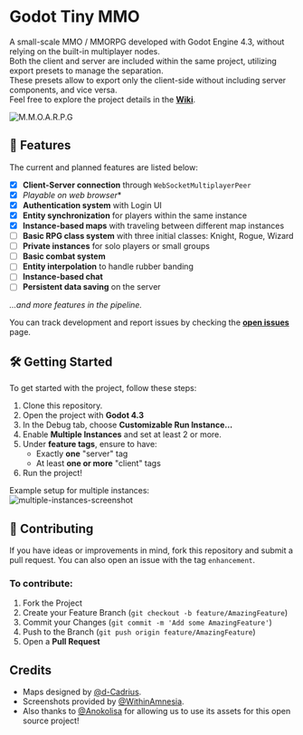# Godot Tiny MMO

A small-scale MMO / MMORPG developed with Godot Engine 4.3, without relying on the built-in multiplayer nodes.  
Both the client and server are included within the same project, utilizing export presets to manage the separation.  
These presets allow to export only the client-side without including server components, and vice versa.  
Feel free to explore the project details in the [**Wiki**](https://github.com/SlayHorizon/godot-tiny-mmo-demo/wiki).

![M.M.O.A.R.P.G](https://github.com/user-attachments/assets/8831d50b-7350-47b2-adbc-5d1cb3992301)

## 🚀 Features

The current and planned features are listed below:

- [X] **Client-Server connection** through `WebSocketMultiplayerPeer`
- [x] *Playable on web browser**
- [X] **Authentication system** with Login UI
- [X] **Entity synchronization** for players within the same instance
- [X] **Instance-based maps** with traveling between different map instances
- [ ] **Basic RPG class system** with three initial classes: Knight, Rogue, Wizard
- [ ] **Private instances** for solo players or small groups
- [ ] **Basic combat system**
- [ ] **Entity interpolation** to handle rubber banding
- [ ] **Instance-based chat**
- [ ] **Persistent data saving** on the server

*...and more features in the pipeline.*

You can track development and report issues by checking the [**open issues**](https://github.com/SlayHorizon/godot-tiny-mmo-template/issues) page.

## 🛠️ Getting Started

To get started with the project, follow these steps:
1. Clone this repository.
2. Open the project with **Godot 4.3**
3. In the Debug tab, choose **Customizable Run Instance...**
4. Enable **Multiple Instances** and set at least 2 or more.
5. Under **feature tags**, ensure to have:
   - Exactly **one** "server" tag
   - At least **one or more** "client" tags
6. Run the project!

Example setup for multiple instances:  
![multiple-instances-screenshot](https://github.com/user-attachments/assets/5cf7cc61-e8e6-468d-b917-b505a59168cf)

## 🤝 Contributing

If you have ideas or improvements in mind, fork this repository and submit a pull request. You can also open an issue with the tag `enhancement`.

### To contribute:
1. Fork the Project
2. Create your Feature Branch (`git checkout -b feature/AmazingFeature`)
3. Commit your Changes (`git commit -m 'Add some AmazingFeature'`)
4. Push to the Branch (`git push origin feature/AmazingFeature`)
5. Open a **Pull Request**

## Credits
- Maps designed by [@d-Cadrius](https://github.com/d-Cadrius).
- Screenshots provided by [@WithinAmnesia](https://github.com/WithinAmnesia).  
- Also thanks to [@Anokolisa](https://anokolisa.itch.io/dungeon-crawler-pixel-art-asset-pack) for allowing us to use its assets for this open source project!
